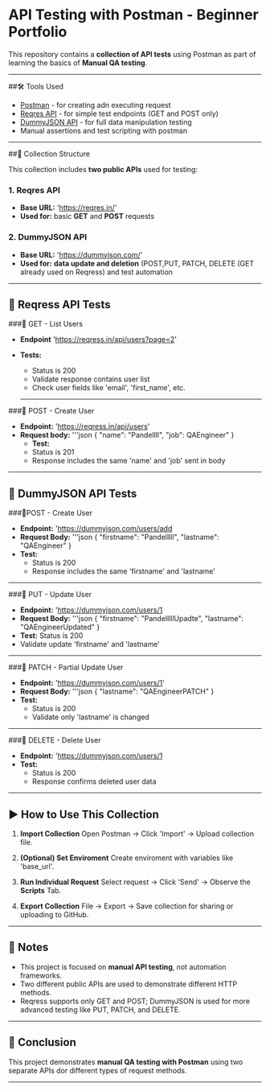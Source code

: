# API Testing with Postman - Beginner Portfolio

This repository contains a **collection of API tests** using Postman as part of learning the basics of **Manual QA testing**.

---

##🛠 Tools Used

- [Postman](https://www.postman.com/) - for creating adn executing request
- [Reqres API](https://reqres.in) - for simple test endpoints (GET and POST only)
- [DummyJSON API](https://dummyjson.com/) - for full data manipulation testing
- Manual assertions and test scripting with postman

---

##📁 Collection Structure

This collection includes **two public APIs** used for testing:

### 1. Reqres API
- **Base URL:** 'https://reqres.in/'
- **Used for:** basic **GET** and **POST** requests

### 2. DummyJSON API
- **Base URL:** 'https://dummyjson.com/'
- **Used for:** **data update and deletion** (POST,PUT, PATCH, DELETE (GET already used on Reqress) and test automation

---

## 🧪 Reqress API Tests

###🔹 GET - List Users
- **Endpoint** 'https://reqress.in/api/users?page=2'
- **Tests:**
  - Status is 200
  - Validate response contains user list
  - Check user fields like 'email', 'first_name', etc.
 
  ---

###🔹 POST - Create User
- **Endpoint:** 'https://reqress.in/api/users'
- **Request body:**
  '''json
{
  "name": "Pandellll",
  "job": QAEngineer"
}
  - **Test:**
   - Status is 201
   - Response includes the same 'name' and 'job' sent in body

 ---

## 🧪 DummyJSON API Tests

###🔹POST - Create User
- **Endpoint:** 'https://dummyjson.com/users/add
- **Request Body:**
'''json
{
  "firstname": "Pandelllll",
  "lastname": "QAEngineer"
}
- **Test:**
  - Status is 200
  - Response includes the same 'firstname' and 'lastname'

---

###🔹 PUT - Update User
- **Endpoint:** 'https://dummyjson.com/users/1
- **Request Body:**
'''json
{
  "firstname": "PandelllllUpadte",
  "lastname": "QAEngineerUpdated"
}
- **Test:** Status is 200
- Validate update 'firstname' and 'lastname'

---

###🔹 PATCH - Partial Update User
- **Endpoint:** 'https://dummyjson.com/users/1'
- **Request Body:**
'''json
{
  "lastname": "QAEngineerPATCH"
}
- **Test:**
  - Status is 200
  - Validate only 'lastname' is changed
---

###🔹 DELETE - Delete User
- **Endpoint:** 'https://dummyjson.com/users/1
- **Test:**
  - Status is 200
  - Response confirms deleted user data

---

## ▶️ How to Use This Collection

1. **Import Collection**
   Open Postman → Click 'Import' → Upload collection file.
   
3. **(Optional) Set Enviroment**
   Create enviroment with variables like 'base_url'.
   
4. **Run Individual Request**
   Select request → Click 'Send' → Observe the **Scripts** Tab.
   
5. **Export Collection**
   File → Export → Save collection for sharing or uploading to GitHub.

---

## 📝 Notes

- This project is focused on **manual API testing**, not automation frameworks.
- Two different public APIs are used to demonstrate different HTTP methods.
- Reqress supports only GET and POST; DummyJSON is used for more advanced testing like PUT, PATCH, and DELETE.

---

## 📌 Conclusion
This project demonstrates **manual QA testing with Postman** using two separate APIs dor different types of request methods.

---


